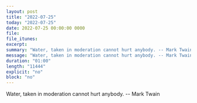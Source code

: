 ```yaml
---
layout: post
title: "2022-07-25"
today: "2022-07-25"
date: 2022-07-25 00:00:00 0000
file:
file_itunes:
excerpt:
summary: "Water, taken in moderation cannot hurt anybody. -- Mark Twain"
message: "Water, taken in moderation cannot hurt anybody. -- Mark Twain"
duration: "01:00"
length: "11444"
explicit: "no"
block: "no"
---
```

Water, taken in moderation cannot hurt anybody. -- Mark Twain

